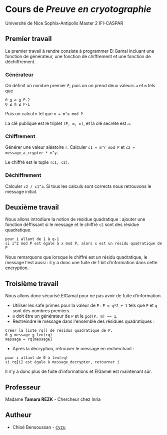 # Cours de *Preuve en cryotographie*

Université de Nice Sophia-Antipolis
Master 2 IFI-CASPAR

## Premier travail

Le premier travail à rendre consiste à programmer El Gamal incluant une fonction de générateur, une fonction de chiffrement et une fonction de déchiffrement.

### Générateur

On définit un nombre premier ```P```, puis on on prend deux valeurs ```a``` et ```m``` tels que 
```
0 ≦ a ≦ P-2
0 ≦ m ≦ P-1
```

Puis on calcul ```n```  tel que ```n = m^a mod P```.

La clé publique est le triplet ```(P, m, n)```, et la clé secrète est ```a```.

### Chiffrement

Générer une valeur aléatoire  ```r```.
Calculer  ```c1 = m^r mod P``` et  ```c2 = message_a_crypter * n^y```.

Le chiffré est le tuple  ```(c1, c2)```. 

### Déchiffrement

Calculer  ```c2 / c1^a```.  Si tous les calculs sont corrects nous retrouvons le message initial.

## Deuxième travail

Nous allons introdiure la notion de résidue quadratique : ajouter une fonction déffissant si le message et le chiffré  ```c2```  sont des résidue quadratique.
```
pour i allant de 1 à q-1
si i^2 mod P est égale à x mod P, alors x est un résidu quadratique de P
```

Nous remarquons que lorsque le chiffré est un résidu quadratique, le message l'est aussi : il y a donc une fuite de 1 bit d'information dans cette encryption.

## Troisième travail

Nous allons donc sécurisé ElGamal pour ne pas avoir de fuite d'information.

- Utiliser les safe primes pour la valeur de ```P``` : ```P = q*2 + 1``` tels que ```P``` et  ```q``` sont des nombres premiers.
- ```m``` doit être un générateur de ```P``` et le ```gcd(P, m) == 1```.
- Restreindre le message dans l'ensemble des résidues quadratiques :
```
Créer la liste rq[] de résidus quadratique de P.
0 ≦ message ≦ len(rq)
message = rq[message]
```
- Après la décryption, retrouver le message en recherchant :
```
pour i allant de 0 à len(rq)
si rq[i] est égale à message_decrypter, retourner i
```

Il n'y a donc plus de fuite d'informations et ElGamel est maintenant sûr.

## Professeur

Madame **Tamara REZK** - Chercheur chez Inria 

## Autheur

* Chloé Bensoussan - [cyzu](https://github.com/cyzu)
